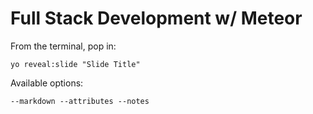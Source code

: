 
# Full Stack Development w/ Meteor

From the terminal, pop in:

  ```yo reveal:slide "Slide Title"```

Available options:

 ```--markdown --attributes --notes```
